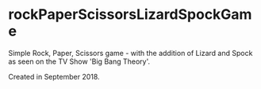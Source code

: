# rockPaperScissorsLizardSpockGame
Simple Rock, Paper, Scissors game - with the addition of Lizard and Spock as seen on the TV Show 'Big Bang Theory'. 

Created in September 2018.
